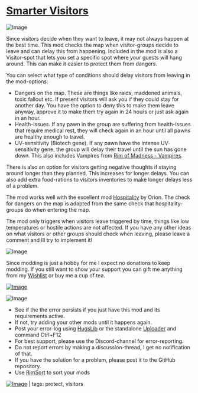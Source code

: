 # [Smarter Visitors](https://steamcommunity.com/sharedfiles/filedetails/?id=3012491521)

![Image](https://i.imgur.com/iCj5o7O.png)

Since visitors decide when they want to leave, it may not always happen at the best time.
This mod checks the map when visitor-groups decide to leave and can delay this from happening.
Included in the mod is also a Visitor-spot that lets you set a specific spot where your guests will hang around. This can make it easier to protect them from dangers.

You can select what type of conditions should delay visitors from leaving in the mod-options:


-  Dangers on the map. These are things like raids, maddened animals, toxic fallout etc. If present visitors will ask you if they could stay for another day. You have the option to deny this to make them leave anyway, approve it to make them try again in 24 hours or just ask again in an hour.
-  Health-issues. If any pawn in the group are suffering from health-issues that require medical rest, they will check again in an hour until all pawns are healthy enough to travel.
-  UV-sensitivity (Biotech gene). If any pawn have the intense UV-sensitivity gene, the group will delay their travel until the sun has gone down. This also includes Vampires from [Rim of Madness - Vampires](https://steamcommunity.com/sharedfiles/filedetails/?id=1187010034).



There is also an option for visitors getting negative thoughts if staying around longer than they planned. This increases for longer delays.
You can also add extra food-rations to visitors inventories to make longer delays less of a problem.

The mod works well with the excellent mod [Hospitality](https://steamcommunity.com/sharedfiles/filedetails/?id=753498552) by Orion. The check for dangers on the map is adapted from the same check that hospitality-groups do when entering the map.

The mod only triggers when visitors leave triggered by time, things like low temperatures or hostile actions are not affected. If you have any other ideas on what visitors or other groups should check when leaving, please leave a comment and Ill try to implement it!

![Image](https://i.imgur.com/Ds0rBAD.png)

Since modding is just a hobby for me I expect no donations to keep modding. If you still want to show your support you can gift me anything from my [Wishlist](https://store.steampowered.com/wishlist/id/Mlie) or buy me a cup of tea.

[![Image](https://i.imgur.com/VWG0yff.png)](https://ko-fi.com/G2G55DDYD)

![Image](https://i.imgur.com/5xwDG6H.png)



-  See if the the error persists if you just have this mod and its requirements active.
-  If not, try adding your other mods until it happens again.
-  Post your error-log using [HugsLib](https://steamcommunity.com/workshop/filedetails/?id=818773962) or the standalone [Uploader](https://steamcommunity.com/sharedfiles/filedetails/?id=2873415404) and command Ctrl+F12
-  For best support, please use the Discord-channel for error-reporting.
-  Do not report errors by making a discussion-thread, I get no notification of that.
-  If you have the solution for a problem, please post it to the GitHub repository.
-  Use [RimSort](https://github.com/RimSort/RimSort/releases/latest) to sort your mods

 

[![Image](https://img.shields.io/github/v/release/emipa606/SmarterVisitors?label=latest%20version&style=plastic&labelColor=0070cd&color=white)](https://steamcommunity.com/sharedfiles/filedetails/changelog/3012491521) | tags:  protect, visitors
